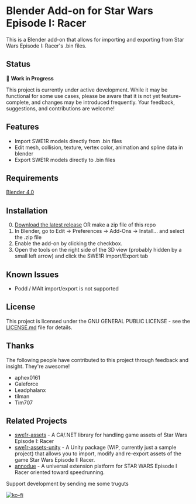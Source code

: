 # Blender Add-on for Star Wars Episode I: Racer
This is a Blender add-on that allows for importing and exporting from Star Wars Episode I: Racer's .bin files. 

## Status

🚧 **Work in Progress**

This project is currently under active development. While it may be functional for some use cases, please be aware that it is not yet feature-complete, and changes may be introduced frequently. Your feedback, suggestions, and contributions are welcome!

## Features
- Import SWE1R models directly from .bin files
- Edit mesh, collision, texture, vertex color, animation and spline data in blender
- Export SWE1R models directly to .bin files

## Requirements
[Blender 4.0](https://www.blender.org/download/releases/4-0/)

## Installation
0. [Download the latest release](https://github.com/louriccia/blender_swe1r/releases) OR make a zip file of this repo 
1. In Blender, go to Edit -> Preferences -> Add-Ons -> Install... and select the .zip file
2. Enable the add-on by clicking the checkbox.
3. Open the tools on the right side of the 3D view (probably hidden by a small left arrow) and click the SWE1R Import/Export tab

## Known Issues

- Podd / MAlt import/export is not supported

## License

This project is licensed under the GNU GENERAL PUBLIC LICENSE - see the [LICENSE.md]([link-to-license-file](https://github.com/louriccia/blender_swe1r/blob/main/LICENSE)) file for details.

## Thanks
The following people have contributed to this project through feedback and insight. They're awesome!
* aphex0161
* Galeforce
* Leadphalanx
* tilman
* Tim707

## Related Projects
* [swe1r-assets](https://github.com/akopetsch/swe1r-assets) - A C#/.NET library for handling game assets of Star Wars Episode I: Racer
* [swe1r-assets-unity](https://github.com/akopetsch/swe1r-assets-unity) - A Unity package (WIP, currently just a sample project) that allows you to import, modify and re-export assets of the game Star Wars Episode I: Racer.
* [annodue](https://github.com/everalert/annodue) - A universal extension platform for STAR WARS Episode I Racer oriented toward speedrunning.

Support development by sending me some truguts</br>

[![ko-fi](https://www.ko-fi.com/img/githubbutton_sm.svg)](https://ko-fi.com/lightningpirate)